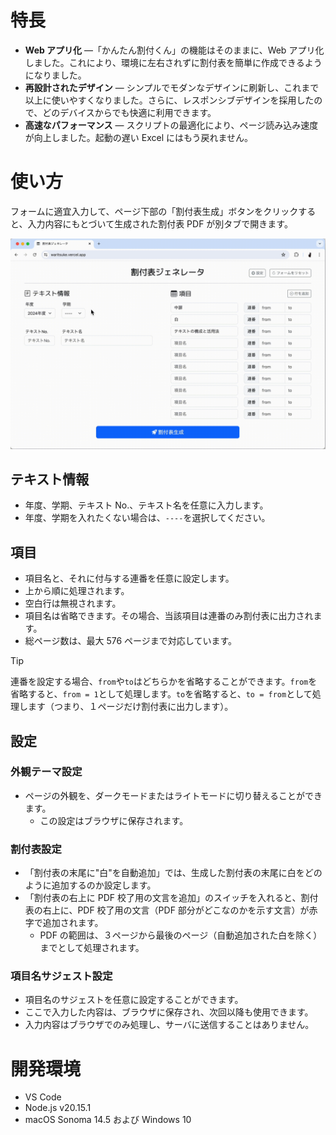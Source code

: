 # 特長

- **Web アプリ化** ―「かんたん割付くん」の機能はそのままに、Web アプリ化しました。これにより、環境に左右されずに割付表を簡単に作成できるようになりました。
- **再設計されたデザイン** ― シンプルでモダンなデザインに刷新し、これまで以上に使いやすくなりました。さらに、レスポンシブデザインを採用したので、どのデバイスからでも快適に利用できます。
- **高速なパフォーマンス** ― スクリプトの最適化により、ページ読み込み速度が向上しました。起動の遅い Excel にはもう戻れません。

# 使い方

フォームに適宜入力して、ページ下部の「割付表生成」ボタンをクリックすると、入力内容にもとづいて生成された割付表 PDF が別タブで開きます。

![デモンストレーション](img/demo.gif)

## テキスト情報

- 年度、学期、テキスト No.、テキスト名を任意に入力します。
- 年度、学期を入れたくない場合は、`----`を選択してください。

## 項目

- 項目名と、それに付与する連番を任意に設定します。
- 上から順に処理されます。
- 空白行は無視されます。
- 項目名は省略できます。その場合、当該項目は連番のみ割付表に出力されます。
- 総ページ数は、最大 576 ページまで対応しています。

> [!TIP]
> 連番を設定する場合、`from`や`to`はどちらかを省略することができます。`from`を省略すると、`from = 1`として処理します。`to`を省略すると、`to = from`として処理します（つまり、１ページだけ割付表に出力します）。

## 設定

### 外観テーマ設定

- ページの外観を、ダークモードまたはライトモードに切り替えることができます。
  - この設定はブラウザに保存されます。

### 割付表設定

- 「割付表の末尾に"白"を自動追加」では、生成した割付表の末尾に白をどのように追加するのか設定します。
- 「割付表の右上に PDF 校了用の文言を追加」のスイッチを入れると、割付表の右上に、PDF 校了用の文言（PDF 部分がどこなのかを示す文言）が赤字で追加されます。
  - PDF の範囲は、３ページから最後のページ（自動追加された白を除く）までとして処理されます。

### 項目名サジェスト設定

- 項目名のサジェストを任意に設定することができます。
- ここで入力した内容は、ブラウザに保存され、次回以降も使用できます。
- 入力内容はブラウザでのみ処理し、サーバに送信することはありません。

# 開発環境

- VS Code
- Node.js v20.15.1
- macOS Sonoma 14.5 および Windows 10
